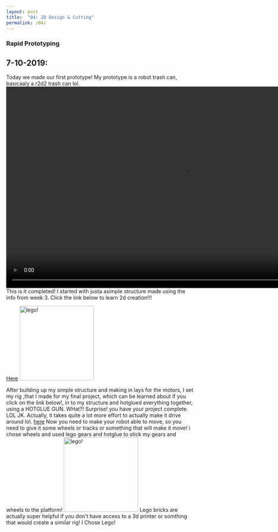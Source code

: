 ```yaml
---
layout: post
title:  "04: 2D Design & Cutting"
permalink: /04/
---
```


### Rapid Prototyping

<h2>7-10-2019:</h2>
Today we made our first prototype! My prototype is a robot trash can, basicaaly a r2d2 trash can lol.
<video width="955" height="541" controls>
	<source src="mov1.MOV" type="video/mp4">
</video>
This is it completed! I started with justa asimple structure made using the info from week 3. Click the link below to learn 2d creation!!!

[Here](https://jonjonr13.github.io/PHYS-12-assignments/03/)
<img src="IMG_6585.JPG" alt="lego!" style="height: 200px; max-width: 48%">

After building up my simple structure and making in lays for the motors, I set my rig ,that I made for my final project, which can be learned about if you click on the link below!, in to my structure and hotglued everything together, using a HOTGLUE GUN. WHat?! Surprise! you have your project complete. LOL JK. Actually, it takes quite a lot more effort to actually make it drive around lol. 
[here](https://jonjonr13.github.io/PHYS-12-assignments/12/)
Now you need to make your robot able to move, so you need to give it some wheels or tracks or something that will make it move! i chose wheels and used lego gears and hotglue to stick my gears and wheels to the platform!
<img src="IMG_6587.JPG" alt="lego!" style="height: 200px; max-width: 48%">
Lego bricks are actually super helpful if you don't have access to a 3d printer or somthing that would create a similar rig!
I Chose Lego!

<!-- Or, you can also directly include HTML, for example to make a split image -->




